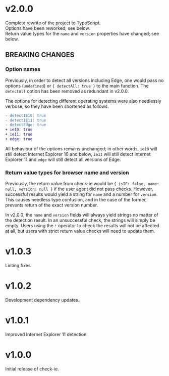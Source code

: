 # v2.0.0

Complete rewrite of the project to TypeScript.  
Options have been reworked; see below.  
Return value types for the `name` and `version` properties have changed; see below.

## BREAKING CHANGES

### Option names

Previously, in order to detect all versions including Edge, one would pass no options (`undefined`) or `{ detectAll: true }` to the main function. The `detectAll` option has been removed as redundant in v2.0.0.

The options for detecting different operating systems were also needlessly verbose, so they have been shortened as follows.

```diff
- detectIE10: true
- detectIE11: true
- detectEdge: true
+ ie10: true
+ ie11: true
+ edge: true
```

All behaviour of the options remains unchanged; in other words, `ie10` will still detect Internet Explorer 10 and below, `ie11` will still detect Internet Explorer 11 and `edge` will still detect all versions of Edge.

### Return value types for browser name and version

Previously, the return value from check-ie would be `{ isIE: false, name: null, version: null }` if the user agent did not pass checks. However, successful results would yield a string for `name` and a number for `version`. This causes needless type confusion, and in the case of the former, prevents return of the exact version number. 

In v2.0.0, the `name` and `version` fields will always yield strings no matter of the detection result. In an unsuccessful check, the strings will simply be empty. Users using the `!` operator to check the results will not be affected at all, but users with strict return value checks will need to update them.

# v1.0.3

Linting fixes.

# v1.0.2

Development dependency updates.

# v1.0.1

Improved Internet Explorer 11 detection.

# v1.0.0

Initial release of check-ie.

